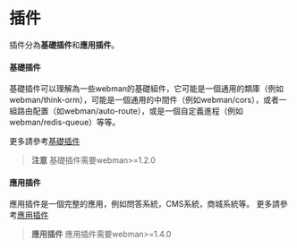 # 插件
插件分為**基礎插件**和**應用插件**。

#### 基礎插件
基礎插件可以理解為一些webman的基礎組件，它可能是一個通用的類庫（例如webman/think-orm），可能是一個通用的中間件（例如webman/cors），或者一組路由配置（如webman/auto-route），或是一個自定義進程（例如webman/redis-queue）等等。

更多請參考[基礎插件](plugin/base.md)

> **注意**
> 基礎插件需要webman>=1.2.0

#### 應用插件
應用插件是一個完整的應用，例如問答系統，CMS系統，商城系統等。
更多請參考[應用插件](app/app.md)

> **應用插件**
> 應用插件需要webman>=1.4.0
